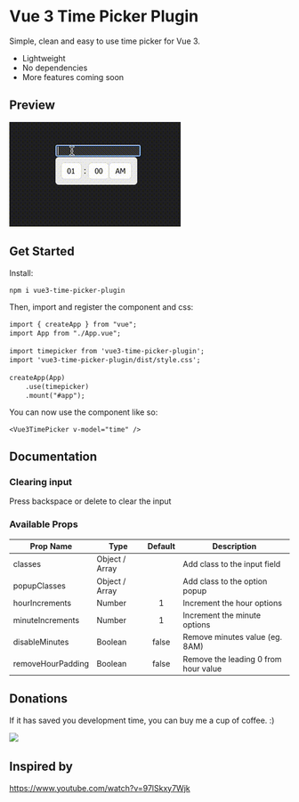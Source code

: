 # Vue 3 Time Picker Plugin

Simple, clean and easy to use time picker for Vue 3.

- Lightweight
- No dependencies
- More features coming soon

## Preview

[![demo](https://raw.githubusercontent.com/markandrewkato/vue3-time-picker-plugin/main/demo.gif)](https://github.com/markandrewkato/vue3-time-picker-plugin)

## Get Started

Install:

```
npm i vue3-time-picker-plugin
```

Then, import and register the component and css:

```
import { createApp } from "vue";
import App from "./App.vue";

import timepicker from 'vue3-time-picker-plugin';
import 'vue3-time-picker-plugin/dist/style.css';

createApp(App)
    .use(timepicker)
    .mount("#app");
```

You can now use the component like so:

```
<Vue3TimePicker v-model="time" />
```

## Documentation

### Clearing input

Press backspace or delete to clear the input

### Available Props

| Prop Name         | Type           | Default | Description                          |
|-------------------|----------------|:-------:|--------------------------------------|
| classes           | Object / Array |         | Add class to the input field         |
| popupClasses      | Object / Array |         | Add class to the option popup        |
| hourIncrements    | Number         |    1    | Increment the hour options           |        
| minuteIncrements  | Number         |    1    | Increment the minute options         |
| disableMinutes    | Boolean        |  false  | Remove minutes value (eg. 8AM)       |
| removeHourPadding | Boolean        |  false  | Remove the leading 0 from hour value |


## Donations

If it has saved you development time, you can buy me a cup of coffee. :)

[![](https://www.paypalobjects.com/en_US/i/btn/btn_donateCC_LG.gif)](https://www.paypal.com/donate/?business=TLMQT3BQAYJQW&no_recurring=0&currency_code=USD)


## Inspired by

https://www.youtube.com/watch?v=97lSkxy7Wjk
